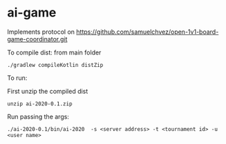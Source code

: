 # ai-game

Implements protocol on https://github.com/samuelchvez/open-1v1-board-game-coordinator.git

To compile dist:
from main folder
```
./gradlew compileKotlin distZip 
```

To run:

First unzip the compiled dist
```
unzip ai-2020-0.1.zip 
```


Run passing the args:
```
./ai-2020-0.1/bin/ai-2020  -s <server address> -t <tournament id> -u <user name>
```
